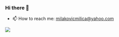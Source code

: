 ### Hi there 👋

- 📫 How to reach me: milakovicmilica@yahoo.com


![](https://komarev.com/ghpvc/?username=MilicaMilakovic&color=blueviolet)
